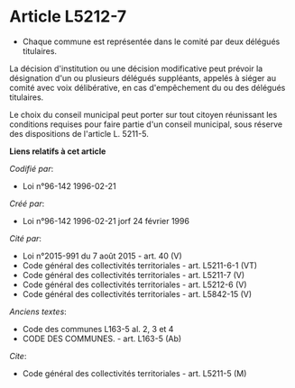 # Article L5212-7

- Chaque commune est représentée dans le comité par deux délégués titulaires.

La décision d'institution ou une décision modificative peut prévoir la désignation d'un ou plusieurs délégués suppléants,
appelés à siéger au comité avec voix délibérative, en cas d'empêchement du ou des délégués titulaires.

Le choix du conseil municipal peut porter sur tout citoyen réunissant les conditions requises pour faire partie d'un conseil
municipal, sous réserve des dispositions de l'article L. 5211-5.

**Liens relatifs à cet article**

_Codifié par_:

  - Loi n°96-142 1996-02-21

_Créé par_:

  - Loi n°96-142 1996-02-21 jorf 24 février 1996

_Cité par_:

  - Loi n°2015-991 du 7 août 2015 - art. 40 (V)
  - Code général des collectivités territoriales - art. L5211-6-1 (VT)
  - Code général des collectivités territoriales - art. L5211-7 (V)
  - Code général des collectivités territoriales - art. L5212-6 (V)
  - Code général des collectivités territoriales - art. L5842-15 (V)

_Anciens textes_:

  - Code des communes L163-5 al. 2, 3 et 4
  - CODE DES COMMUNES. - art. L163-5 (Ab)

_Cite_:

  - Code général des collectivités territoriales - art. L5211-5 (M)
